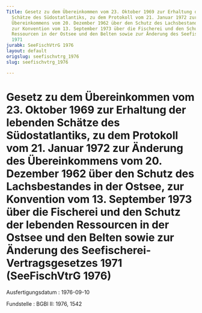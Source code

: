 ```yaml
---
Title: Gesetz zu dem Übereinkommen vom 23. Oktober 1969 zur Erhaltung der lebenden
  Schätze des Südostatlantiks, zu dem Protokoll vom 21. Januar 1972 zur Änderung des
  Übereinkommens vom 20. Dezember 1962 über den Schutz des Lachsbestandes in der Ostsee,
  zur Konvention vom 13. September 1973 über die Fischerei und den Schutz der lebenden
  Ressourcen in der Ostsee und den Belten sowie zur Änderung des Seefischerei-Vertragsgesetzes
  1971
jurabk: SeeFischVtrG 1976
layout: default
origslug: seefischvtrg_1976
slug: seefischvtrg_1976

---
```


# Gesetz zu dem Übereinkommen vom 23. Oktober 1969 zur Erhaltung der lebenden Schätze des Südostatlantiks, zu dem Protokoll vom 21. Januar 1972 zur Änderung des Übereinkommens vom 20. Dezember 1962 über den Schutz des Lachsbestandes in der Ostsee, zur Konvention vom 13. September 1973 über die Fischerei und den Schutz der lebenden Ressourcen in der Ostsee und den Belten sowie zur Änderung des Seefischerei-Vertragsgesetzes 1971 (SeeFischVtrG 1976)

Ausfertigungsdatum
:   1976-09-10

Fundstelle
:   BGBl II: 1976, 1542

